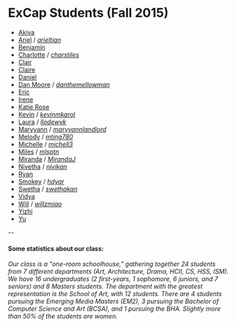 # ExCap Students (Fall 2015)



* [Akiva](akiva/index.md)* [Ariel](ariel/index.md) / *[arieltian](https://github.com/arieltian)** [Benjamin](benjamin/index.md) * [Charlotte](charlotte/index.md) / *[charstiles](https://github.com/charstiles)** [Clair](clair/index.md)
* [Claire](claire/index.md)* [Daniel](daniel/index.md)
* [Dan Moore](dan_moore/index.md) / *[danthemellowman](https://github.com/danthemellowman)** [Eric](eric/index.md)* [Irene](irene/index.md)* [Katie Rose](katierose/index.md)* [Kevin](kevin/index.md) / *[kevinmkarol](https://github.com/kevinmkarol)** [Laura](laura/index.md) / *[llodewyk](https://github.com/llodewyk)** [Maryyann](maryyann/index.md) / *[maryyannlandlord](https://github.com/maryyannlandlord)** [Melody](melody/index.md) / *[mting780](https://github.com/mting780)** [Michelle](michelle/index.md) / *[michell3](https://github.com/michell3)** [Miles](miles/index.md) / *[mlsptn](https://github.com/mlsptn)** [Miranda](miranda/index.md) / *[MirandaJ](https://github.com/MirandaJ)** [Nivetha](nivetha/index.md) / *[nivikan](https://github.com/nivikan)** [Ryan](ryan/index.md)* [Smokey](smokey/index.md) / *[hdyar](https://github.com/hdyar)** [Swetha](swetha/index.md) / *[swethakan](https://github.com/swethakan)** [Vidya](vidya/index.md)
* [Will](will/index.md) / *[willzmiao](https://github.com/willzmiao)** [Yizhi](yizhi/index.md)* [Yu](yu/index.md)

-- 

#### Some statistics about our class: 

*Our class is a "one-room schoolhouse," gathering together 24 students from 7 different departments (Art, Architecture, Drama, HCII, CS, HSS, ISM). We have 16 undergraduates (2 first-years, 1 sophomore, 6 juniors, and 7 seniors) and 8 Masters students. The department with the greatest representation is the School of Art, with 12 students. There are 4 students pursuing the Emerging Media Masters (EM2), 3 pursuing the Bachelor of Computer Science and Art (BCSA), and 1 pursuing the BHA. Slightly more than 50% of the students are women.*

